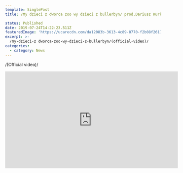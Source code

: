 ```yaml
---
template: SinglePost
title: /My dzieci z dworca zoo wy dzieci z bullerbyn/ prod.Dariusz Kurkiewicz/ (Official video) /

status: Published
date: 2019-07-24T14:22:23.511Z
featuredImage: 'https://ucarecdn.com/da12083b-3613-4c89-8770-f2b08f26173b/'
excerpt: >-
  /my-dzieci-z dworca-zoo-wy-dzieci-z-bullerbyn/(official-video)/
categories:
  - category: News
---
```

   /(Official video)/

<iframe width="560" height="315" src="https://www.youtube.com/embed/Y-gKsTt6PrM" frameborder="0" allow="accelerometer; autoplay; encrypted-media; gyroscope; picture-in-picture" allowfullscreen></iframe>


